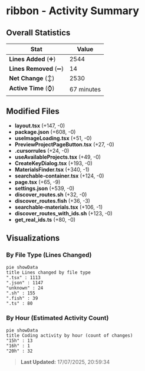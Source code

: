 # ribbon - Activity Summary 

## Overall Statistics

| Stat                   | Value                                                             |
| ---------------------- | ----------------------------------------------------------------- |
| **Lines Added** (➕)   | 2544                                          |
| **Lines Removed** (➖) | 14                                        |
| **Net Change** (↕)    | 2530                |
| **Active Time** (⌚)   | 67 minutes |


## Modified Files
- **layout.tsx** (+147, -0)
- **package.json** (+608, -0)
- **useImageLoading.tsx** (+51, -0)
- **PreviewProjectPageButton.tsx** (+27, -0)
- **.cursorrules** (+24, -0)
- **useAvailableProjects.tsx** (+49, -0)
- **CreateKeyDialog.tsx** (+193, -0)
- **MaterialsFinder.tsx** (+340, -1)
- **searchable-container.tsx** (+124, -0)
- **page.tsx** (+65, -9)
- **settings.json** (+539, -0)
- **discover_routes.sh** (+32, -0)
- **discover_routes.fish** (+36, -3)
- **searchable-materials.tsx** (+106, -1)
- **discover_routes_with_ids.sh** (+123, -0)
- **get_real_ids.ts** (+80, -0)

## Visualizations

### By File Type (Lines Changed)

```mermaid
pie showData
title Lines changed by file type
".tsx" : 1113
".json" : 1147
"unknown" : 24
".sh" : 155
".fish" : 39
".ts" : 80
```

### By Hour (Estimated Activity Count)

```mermaid
pie showData
title Coding activity by hour (count of changes)
"15h" : 13
"16h" : 1
"20h" : 32
```


> **Last Updated:** 17/07/2025, 20:59:34